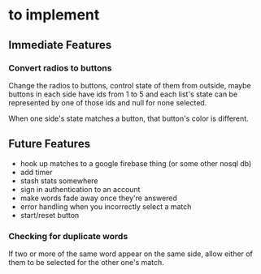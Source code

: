 # to implement

## Immediate Features

### Convert radios to buttons

Change the radios to buttons, control state of them from outside, maybe buttons in each side have ids from 1 to 5 and each list's state can be represented by one of those ids and null for none selected.

When one side's state matches a button, that button's color is different.

## Future Features

- hook up matches to a google firebase thing (or some other nosql db)
- add timer
- stash stats somewhere
- sign in authentication to an account
- make words fade away once they're answered
- error handling when you incorrectly select a match
- start/reset button

### Checking for duplicate words

If two or more of the same word appear on the same side, allow either of them to be selected for the other one's match.
